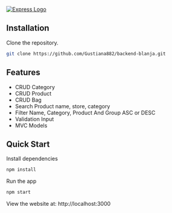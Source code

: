 [![Express Logo](https://i.cloudup.com/zfY6lL7eFa-3000x3000.png)](http://expressjs.com/)


## Installation


Clone the repository.

```bash
git clone https://github.com/Gustiana882/backend-blanja.git
``` 

## Features

  * CRUD Category
  * CRUD Product
  * CRUD Bag
  * Search Product name, store, category
  * Filter Name, Category, Product And Group ASC or DESC
  * Validation Input
  * MVC Models


## Quick Start

 Install dependencies

```bash
npm install
```

 Run the app

```bash
npm start
```
  View the website at: http://localhost:3000

